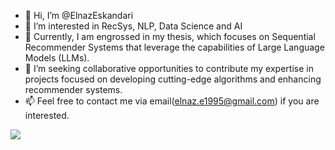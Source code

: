 - 👋 Hi, I’m @ElnazEskandari
- 👀 I’m interested in RecSys, NLP, Data Science and AI
- 🌱 Currently, I am engrossed in my thesis, which focuses on Sequential Recommender Systems that leverage the capabilities of Large Language Models (LLMs).
- 💞️ I’m seeking collaborative opportunities to contribute my expertise in projects focused on developing cutting-edge algorithms and enhancing recommender systems.
- 📫 Feel free to contact me via email(elnaz.e1995@gmail.com) if you are interested.

<!---
ElnazEskandari/ElnazEskandari is a ✨ special ✨ repository because its `README.md` (this file) appears on your GitHub profile.
You can click the Preview link to take a look at your changes.
--->



[![](https://visitcount.itsvg.in/api?id=ElnazEskandari&label=Profile%20Views&color=5&icon=5&pretty=false)](https://visitcount.itsvg.in)

